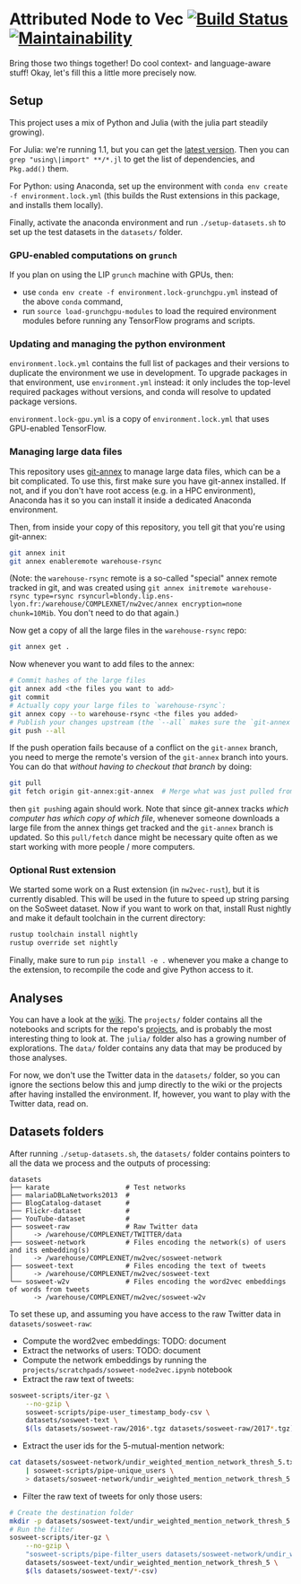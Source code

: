 Attributed Node to Vec [![Build Status](https://travis-ci.org/ixxi-dante/nw2vec.svg?branch=master)](https://travis-ci.org/ixxi-dante/nw2vec) [![Maintainability](https://api.codeclimate.com/v1/badges/7cff99357c3a27e48768/maintainability)](https://codeclimate.com/github/ixxi-dante/nw2vec/maintainability)
======================

Bring those two things together! Do cool context- and language-aware stuff! Okay, let's fill this a little more precisely now.

Setup
-----

This project uses a mix of Python and Julia (with the julia part steadily growing).

For Julia: we're running 1.1, but you can get the [latest version](https://julialang.org/).
Then you can `grep "using\|import" **/*.jl` to get the list of dependencies, and `Pkg.add()` them.

For Python: using Anaconda, set up the environment with `conda env create -f environment.lock.yml` (this builds the Rust extensions in this package, and installs them locally).

Finally, activate the anaconda environment and run `./setup-datasets.sh` to set up the test datasets in the `datasets/` folder.

### GPU-enabled computations on `grunch`

If you plan on using the LIP `grunch` machine with GPUs, then:

* use `conda env create -f environment.lock-grunchgpu.yml` instead of the above `conda` command,
* run `source load-grunchgpu-modules` to load the required environment modules before running any TensorFlow programs and scripts.

### Updating and managing the python environment

`environment.lock.yml` contains the full list of packages and their versions to duplicate the environment we use in development.
To upgrade packages in that environment, use `environment.yml` instead:
it only includes the top-level required packages without versions, and conda will resolve to updated package versions.

`environment.lock-gpu.yml` is a copy of `environment.lock.yml` that uses GPU-enabled TensorFlow.

### Managing large data files

This repository uses [git-annex](https://git-annex.branchable.com/) to manage large data files, which can be a bit complicated. To use this, first make sure you have git-annex installed. If not, and if you don't have root access (e.g. in a HPC environment), Anaconda has it so you can install it inside a dedicated Anaconda environment.

Then, from inside your copy of this repository, you tell git that you're using git-annex:

```bash
git annex init
git annex enableremote warehouse-rsync
```

(Note: the `warehouse-rsync` remote is a so-called "special" annex remote tracked in git, and was created using `git annex initremote warehouse-rsync type=rsync rsyncurl=blondy.lip.ens-lyon.fr:/warehouse/COMPLEXNET/nw2vec/annex encryption=none chunk=10Mib`. You don't need to do that again.)

Now get a copy of all the large files in the `warehouse-rsync` repo:

```bash
git annex get .
```

Now whenever you want to add files to the annex:

```bash
# Commit hashes of the large files
git annex add <the files you want to add>
git commit
# Actually copy your large files to `warehouse-rsync`:
git annex copy --to warehouse-rsync <the files you added>
# Publish your changes upstream (the `--all` makes sure the `git-annex` branch is also pushed)
git push --all
```

If the push operation fails because of a conflict on the `git-annex` branch, you need to merge the remote's version of the `git-annex` branch into yours. You can do that *without having to checkout that branch* by doing:

```bash
git pull
git fetch origin git-annex:git-annex  # Merge what was just pulled from the remote git-annex branch into yours
```

then `git push`ing again should work. Note that since git-annex tracks *which computer has which copy of which file*, whenever someone downloads a large file from the annex things get tracked and the `git-annex` branch is updated. So this `pull/fetch` dance might be necessary quite often as we start working with more people / more computers.

### Optional Rust extension

We started some work on a Rust extension (in `nw2vec-rust`), but it is currently disabled. This will be used in the future to speed up string parsing on the SoSweet dataset.
Now if you want to work on that, install Rust nightly and make it default toolchain in the current directory:

```bash
rustup toolchain install nightly
rustup override set nightly
```

Finally, make sure to run `pip install -e .` whenever you make a change to the extension, to recompile the code and give Python access to it.

Analyses
--------

You can have a look at the [wiki](https://github.com/ixxi-dante/nw2vec/wiki).
The `projects/` folder contains all the notebooks and scripts for the repo's [projects](https://github.com/ixxi-dante/nw2vec/projects), and is probably the most interesting thing to look at.
The `julia/` folder also has a growing number of explorations.
The `data/` folder contains any data that may be produced by those analyses.

For now, we don't use the Twitter data in the `datasets/` folder, so you can ignore the sections below this and jump directly to the wiki or the projects after having installed the environment.
If, however, you want to play with the Twitter data, read on.

Datasets folders
----------------

After running `./setup-datasets.sh`, the `datasets/` folder contains pointers to all the data we process and the outputs of processing:

```
datasets
├── karate                   # Test networks
├── malariaDBLaNetworks2013  #
├── BlogCatalog-dataset      #
├── Flickr-dataset           #
├── YouTube-dataset          #
├── sosweet-raw              # Raw Twitter data
│     -> /warehouse/COMPLEXNET/TWITTER/data
├── sosweet-network          # Files encoding the network(s) of users and its embedding(s)
│     -> /warehouse/COMPLEXNET/nw2vec/sosweet-network
├── sosweet-text             # Files encoding the text of tweets
│     -> /warehouse/COMPLEXNET/nw2vec/sosweet-text
└── sosweet-w2v              # Files encoding the word2vec embeddings of words from tweets
      -> /warehouse/COMPLEXNET/nw2vec/sosweet-w2v
```

To set these up, and assuming you have access to the raw Twitter data in `datasets/sosweet-raw`:

* Compute the word2vec embeddings: TODO: document
* Extract the networks of users: TODO: document
* Compute the network embeddings by running the `projects/scratchpads/sosweet-node2vec.ipynb` notebook
* Extract the raw text of tweets:
```bash
sosweet-scripts/iter-gz \
    --no-gzip \
    sosweet-scripts/pipe-user_timestamp_body-csv \
    datasets/sosweet-text \
    $(ls datasets/sosweet-raw/2016*.tgz datasets/sosweet-raw/2017*.tgz)
```
* Extract the user ids for the 5-mutual-mention network:
```bash
cat datasets/sosweet-network/undir_weighted_mention_network_thresh_5.txt \
    | sosweet-scripts/pipe-unique_users \
    > datasets/sosweet-network/undir_weighted_mention_network_thresh_5.users.txt
```
* Filter the raw text of tweets for only those users:
```bash
# Create the destination folder
mkdir -p datasets/sosweet-text/undir_weighted_mention_network_thresh_5
# Run the filter
sosweet-scripts/iter-gz \
    --no-gzip \
    "sosweet-scripts/pipe-filter_users datasets/sosweet-network/undir_weighted_mention_network_thresh_5.users.txt" \
    datasets/sosweet-text/undir_weighted_mention_network_thresh_5 \
    $(ls datasets/sosweet-text/*-csv)
```

